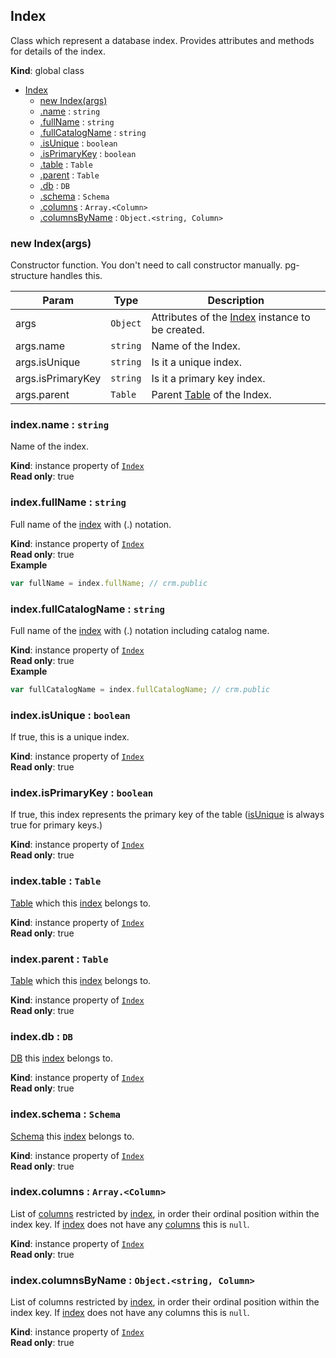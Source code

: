 <a name="Index"></a>
## Index
Class which represent a database index. Provides attributes and methods for details of the index.

**Kind**: global class  

* [Index](#Index)
    * [new Index(args)](#new_Index_new)
    * [.name](#Index+name) : <code>string</code>
    * [.fullName](#Index+fullName) : <code>string</code>
    * [.fullCatalogName](#Index+fullCatalogName) : <code>string</code>
    * [.isUnique](#Index+isUnique) : <code>boolean</code>
    * [.isPrimaryKey](#Index+isPrimaryKey) : <code>boolean</code>
    * [.table](#Index+table) : <code>Table</code>
    * [.parent](#Index+parent) : <code>Table</code>
    * [.db](#Index+db) : <code>DB</code>
    * [.schema](#Index+schema) : <code>Schema</code>
    * [.columns](#Index+columns) : <code>Array.&lt;Column&gt;</code>
    * [.columnsByName](#Index+columnsByName) : <code>Object.&lt;string, Column&gt;</code>

<a name="new_Index_new"></a>
### new Index(args)
Constructor function. You don't need to call constructor manually. pg-structure handles this.


| Param | Type | Description |
| --- | --- | --- |
| args | <code>Object</code> | Attributes of the [Index](#Index) instance to be created. |
| args.name | <code>string</code> | Name of the Index. |
| args.isUnique | <code>string</code> | Is it a unique index. |
| args.isPrimaryKey | <code>string</code> | Is it a primary key index. |
| args.parent | <code>Table</code> | Parent [Table](Table) of the Index. |

<a name="Index+name"></a>
### index.name : <code>string</code>
Name of the index.

**Kind**: instance property of <code>[Index](#Index)</code>  
**Read only**: true  
<a name="Index+fullName"></a>
### index.fullName : <code>string</code>
Full name of the [index](#Index) with (.) notation.

**Kind**: instance property of <code>[Index](#Index)</code>  
**Read only**: true  
**Example**  
```js
var fullName = index.fullName; // crm.public
```
<a name="Index+fullCatalogName"></a>
### index.fullCatalogName : <code>string</code>
Full name of the [index](#Index) with (.) notation including catalog name.

**Kind**: instance property of <code>[Index](#Index)</code>  
**Read only**: true  
**Example**  
```js
var fullCatalogName = index.fullCatalogName; // crm.public
```
<a name="Index+isUnique"></a>
### index.isUnique : <code>boolean</code>
If true, this is a unique index.

**Kind**: instance property of <code>[Index](#Index)</code>  
**Read only**: true  
<a name="Index+isPrimaryKey"></a>
### index.isPrimaryKey : <code>boolean</code>
If true, this index represents the primary key of the table ([isUnique](#Index+isUnique) is always true for primary keys.)

**Kind**: instance property of <code>[Index](#Index)</code>  
**Read only**: true  
<a name="Index+table"></a>
### index.table : <code>Table</code>
[Table](Table) which this [index](#Index) belongs to.

**Kind**: instance property of <code>[Index](#Index)</code>  
**Read only**: true  
<a name="Index+parent"></a>
### index.parent : <code>Table</code>
[Table](Table) which this [index](#Index) belongs to.

**Kind**: instance property of <code>[Index](#Index)</code>  
**Read only**: true  
<a name="Index+db"></a>
### index.db : <code>DB</code>
[DB](DB) this [index](#Index) belongs to.

**Kind**: instance property of <code>[Index](#Index)</code>  
**Read only**: true  
<a name="Index+schema"></a>
### index.schema : <code>Schema</code>
[Schema](Schema) this [index](#Index) belongs to.

**Kind**: instance property of <code>[Index](#Index)</code>  
**Read only**: true  
<a name="Index+columns"></a>
### index.columns : <code>Array.&lt;Column&gt;</code>
List of [columns](Column) restricted by [index](#Index), in order their ordinal position
within the index key. If [index](#Index) does not have any [columns](Column) this is `null`.

**Kind**: instance property of <code>[Index](#Index)</code>  
**Read only**: true  
<a name="Index+columnsByName"></a>
### index.columnsByName : <code>Object.&lt;string, Column&gt;</code>
List of columns restricted by [index](#Index), in order their ordinal position within the index key.
If [index](#Index) does not have any columns this is `null`.

**Kind**: instance property of <code>[Index](#Index)</code>  
**Read only**: true  
